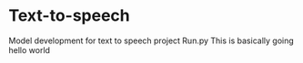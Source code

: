 # Text-to-speech
Model development for text to speech project
Run.py
This is basically going hello world
